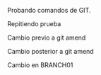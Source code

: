 Probando comandos de GIT.

Repitiendo prueba

Cambio previo a git amend

Cambio posterior a git amend

Cambio en BRANCH01

